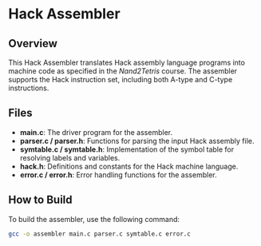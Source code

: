 # Hack Assembler

## Overview

This Hack Assembler translates Hack assembly language programs into machine code as specified in the *Nand2Tetris* course. The assembler supports the Hack instruction set, including both A-type and C-type instructions.

## Files

- **main.c**: The driver program for the assembler.
- **parser.c / parser.h**: Functions for parsing the input Hack assembly file.
- **symtable.c / symtable.h**: Implementation of the symbol table for resolving labels and variables.
- **hack.h**: Definitions and constants for the Hack machine language.
- **error.c / error.h**: Error handling functions for the assembler.

## How to Build

To build the assembler, use the following command:

```bash
gcc -o assembler main.c parser.c symtable.c error.c
